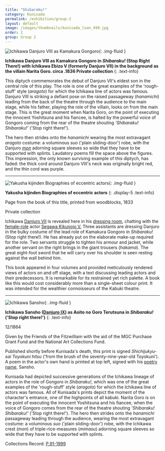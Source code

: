 ```yaml
---
title: "Shibaraku!"
category: Kunisada
permalink: /exhibition/group-2
layout: default
image: /images/thumbnails/kunisada_loan_499.jpg
order: 2
group: Group 2
---
```

![Ichikawa Danjuro VIII as Kamakura Gongoro]({{site.baseurl}}/images/prints/kunisada_loan_499.jpg){: .img-fluid }

**Ichikawa Danjuro VIII as Kamakura Gongoro in _Shibaraku!_ (Stop Right There!) with Ichikawa Ebizo V (formerly Danjuro VII) in the background as the villain Narita Goro. circa .1836 Private collection**
{: .text-info}

This diptych commemorates the debut of Danjuro VII's eldest son in the central role of this play. The role is one of the great examples of the 'rough-stuff' style (_aragoto_) for which the Ichikawa line of actors was famous. Danjuro VIII is striking a defiant pose on the raised passageway (_hanamichi_) leading from the back of the theatre through the audience to the main stage, while his father, playing the role of the villain, looks on from the main stage. This is the great moment when Narita Goro, on the point of executing the innocent Yoshitsuna and his fiancee, is halted by the powerful voice of Gongoro coming from the rear of the theatre shouting _'Shibaraku! Shibaraku!'_ ('Stop right there!').

The hero then strides onto the _hanamichi_ wearing the most extravagant _aragoto_ costume: a voluminous _suo_ ('plain sliding-door') robe, with the Danjuro _[mon](/themes/actors-names-and-crests)_  adorning square sleeves so wide that they have to be supported with splints. Laudatory poems fill the space above the figures. This impression, the only known surviving example of this diptych, has faded: the thick cord around Danjuro VIII's neck was originally bright red, and the thin cord was purple.

-----

![Yakusha kijinden Biographies of eccentric actors]({{site.baseurl}}/images/prints/kunisada_loan_book_plate.jpg){: .img-fluid }

**Yakusha kijinden Biographies of eccentric actors**
{: .display-5 .text-info}

Page from the book of this title, printed from woodblocks, 1833

Private collection

Ichikawa [Danjuro VII](/themes/actors-names-and-crests) is revealed here in his [dressing room,](/exhibition/group-13) chatting with the [female-role](/themes/fan-prints-two) actor [Segawa Kikunojo V.](/exhibition/group-7) Three assistants are dressing Danjuro in the bulky costume of the lead role of Kamakura Gongoro in _Shibaraku!_ (Stop right there!). He has already put on the elaborate make-up required for the role. Two servants struggle to tighten his armour and jacket, while another servant on the right brings in the giant trousers (_hakama_). The great eight-foot sword that he will carry over his shoulder is seen resting against the wall behind him.

This book appeared in four volumes and provided meticulously rendered views of actors on and off stage, with a text discussing leading actors and their predecessors. It is remarkable for its restrained yet rich palette. A book like this would cost considerably more than a single-sheet colour print. It was intended for the wealthier connoisseurs of the Kabuki theatre.

-----

![Ichikawa Sansho]({{site.baseurl}}/images/prints/p.91-1999.jpg){: .img-fluid }

**Ichikawa Sansho ([Danjuro IX](/exhibition/group-18)) as Aoito no Goro Terutsuna in _Shibaraku!_ ('Stop right there!')**
{: .text-info}

12/1864

Given by the Friends of the Fitzwilliam with the aid of the MGC Purchase Grant Fund and the National Art Collections Fund.

Published shortly before Kunisada's death, this print is signed _Shichijukyu-sai Toyokuni hitsu_ ('from the brush of the seventy-nine-year-old Toyokuni'). A poem in the actor's own hand is printed at top left, signed with his [poetry name,](/themes/actors-names-and-crests) Sansho.

Kunisada had depicted successive generations of the Ichikawa lineage of actors in the role of Gongoro in _Shibaraku!_, which was one of the great examples of the 'rough-stuff' style (_aragoto_) for which the Ichikawa line of actors was famous. All of Kunisada's prints depict the moment of the character's entrance, one of the highpoints of all kabuki. Narita Goro is on the point of executing the innocent Yoshitsuna and his fiancee, when the voice of Gongoro comes from the rear of the theatre shouting _'Shibaraku! Shibaraku!'_ ('Stop right there!'). The hero then strides onto the _hanamichi_ passageway leading through the audience, wearing the most extravagant costume: a voluminous _suo_ ('plain sliding-door') robe, with the Ichikawa crest (_mon_) of triple-rice-measures (_mimasu_) adorning square sleeves so wide that they have to be supported with splints.

Collections Record: [P.91-1999](https://data.fitzmuseum.cam.ac.uk/id/object/9484)
